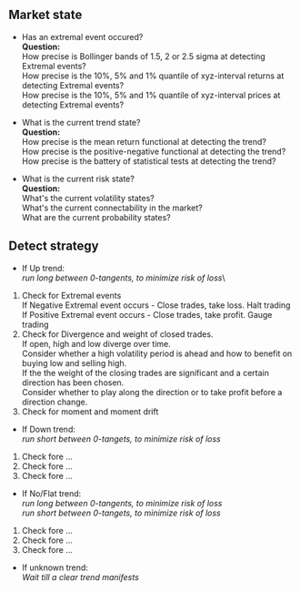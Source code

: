 

## Market state

* Has an extremal event occured?\
**Question:**\
How precise is Bollinger bands of 1.5, 2 or 2.5 sigma at detecting Extremal events?\
How precise is the 10%, 5% and 1% quantile of xyz-interval returns at detecting Extremal events?\
How precise is the 10%, 5% and 1% quantile of xyz-interval prices at detecting Extremal events?


* What is the current trend state?\
**Question:**\
How precise is the mean return functional at detecting the trend?\
How precise is the positive-negative functional at detecting the trend?\
How precise is the battery of statistical tests at detecting the trend?


* What is the current risk state?\
**Question:**\
What's the current volatility states?\
What's the current connectability in the market?\
What are the current probability states?



## Detect strategy

* If Up trend:\
*run long between 0-tangents, to minimize risk of loss*\

1. Check for Extremal events \
   If Negative Extremal event occurs - Close trades, take loss. Halt trading\
   If Positive Extremal event occurs - Close trades, take profit. Gauge trading
2. Check for Divergence and weight of closed trades.\
   If open, high and low diverge over time.\
   Consider whether a high volatility period is ahead and how to benefit on buying low and selling high.\
   If the the weight of the closing trades are significant and a certain direction has been chosen.\
   Consider whether to play along the direction or to take profit before a direction change.
3. Check for moment and moment drift

* If Down trend:\
*run short between 0-tangets, to minimize risk of loss*

1. Check fore ...
2. Check fore ...
3. Check fore ...

* If No/Flat trend:\
*run long between 0-tangents, to minimize risk of loss*\
*run short between 0-tangets, to minimize risk of loss*

1. Check fore ...
2. Check fore ...
3. Check fore ...

* If unknown trend:\
*Wait till a clear trend manifests*



